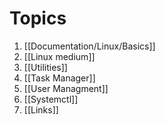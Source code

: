 # Topics
1. [[Documentation/Linux/Basics]]
2. [[Linux medium]]
3. [[Utilities]]
4. [[Task Manager]] 
5. [[User Managment]] 
6. [[Systemctl]]
7. [[Links]]